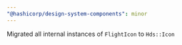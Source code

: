 ```yaml
---
"@hashicorp/design-system-components": minor
---
```


Migrated all internal instances of `FlightIcon` to `Hds::Icon`
